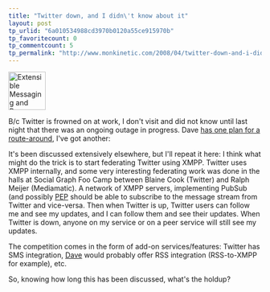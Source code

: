 ```yaml
---
title: "Twitter down, and I didn\'t know about it"
layout: post
tp_urlid: "6a010534988cd3970b0120a55ce915970b"
tp_favoritecount: 0
tp_commentcount: 5
tp_permalink: "http://www.monkinetic.com/2008/04/twitter-down-and-i-didnt-know-about-it.html"
---
```

<a href="http://www.xmpp.org/about/"><img  alt="Extensible Messaging and Presence Protocol" class="alignright size-medium wp-image-2712 " height="76" src="http://redmonk.net/mt/mt-static/uploads/2008/04/xmpp.png" title="XMPP" width="74" /></a>

B/c Twitter is frowned on at work, I don't visit and did not know until last night that there was an ongoing outage in progress. Dave [has one plan for a route-around](http://www.scripting.com/stories/2008/04/22/howToDecoupleFromTwitterNo.html), I've got another:

It's been discussed extensively elsewhere, but I'll repeat it here: I think what might do the trick is to start federating Twitter using XMPP. Twitter uses XMPP internally, and some very interesting federating work was done in the halls at Social Graph Foo Camp between Blaine Cook (Twitter) and Ralph Meijer (Mediamatic). A network of XMPP servers, implementing PubSub (and possibly [PEP](http://www.xmpp.org/extensions/xep-0163.html) should be able to subscribe to the message stream from Twitter and vice-versa. Then when Twitter is up, Twitter users can follow me and see my updates, and I can follow them and see their updates. When Twitter is down, anyone on my service or on a peer service will still see my updates.

The competition comes in the form of add-on services/features: Twitter has SMS integration, [Dave](scripting.com) would probably offer RSS integration (RSS-to-XMPP for example), etc.

So, knowing how long this has been discussed, what's the holdup?
